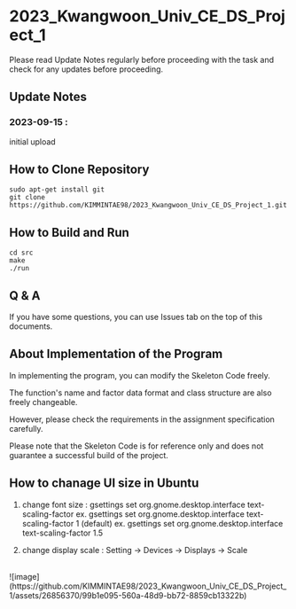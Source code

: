# 2023_Kwangwoon_Univ_CE_DS_Project_1

Please read Update Notes regularly before proceeding with the task and check for any updates before proceeding.

## Update Notes
### 2023-09-15 : 
initial upload

## How to Clone Repository
```
sudo apt-get install git
git clone https://github.com/KIMMINTAE98/2023_Kwangwoon_Univ_CE_DS_Project_1.git
```
## How to Build and Run
```
cd src
make
./run
```

## Q & A
If you have some questions, you can use Issues tab on the top of this documents.

## About Implementation of the Program
In implementing the program, you can modify the Skeleton Code freely.

The function's name and factor data format and class structure are also freely changeable.

However, please check the requirements in the assignment specification carefully.

Please note that the Skeleton Code is for reference only and does not guarantee a successful build of the project.

## How to chanage UI size in Ubuntu
1. change font size : 
gsettings set org.gnome.desktop.interface text-scaling-factor <ratio>
ex. gsettings set org.gnome.desktop.interface text-scaling-factor 1      (default)
ex. gsettings set org.gnome.desktop.interface text-scaling-factor 1.5

2. change display scale : 
Setting -> Devices -> Displays -> Scale
<br/>
![image](https://github.com/KIMMINTAE98/2023_Kwangwoon_Univ_CE_DS_Project_1/assets/26856370/99b1e095-560a-48d9-bb72-8859cb13322b)
